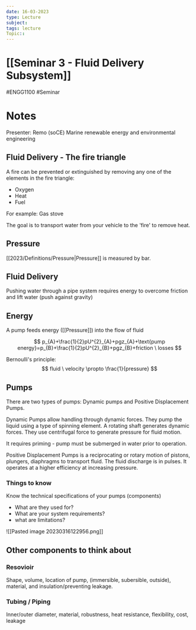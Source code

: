 ```yaml
---
date: 16-03-2023
type: Lecture
subject: 
tags: lecture
Topic:: 
---
```

# [[Seminar 3 - Fluid Delivery Subsystem]]
#ENGG1100 #Seminar 
# Notes

Presenter: Remo (soCE)
Marine renewable energy and environmental engineering

## Fluid Delivery - The fire triangle

A fire can be prevented or extinguished by removing any one of the elements in the fire triangle:
- Oxygen
- Heat
- Fuel

For example: Gas stove

The goal is to transport water from your vehicle to the 'fire' to remove heat.

## Pressure

[[2023/Definitions/Pressure|Pressure]]  is measured by bar.

## Fluid Delivery

Pushing water through a pipe system requires energy to overcome friction and lift water (push against gravity)

## Energy

A pump feeds energy ([[Pressure]]) into the flow of fluid

$$
p_{A}+\frac{1}{2}pU^{2}_{A}+pgz_{A}+\text{pump energy}=p_{B}+\frac{1}{2}pU^{2}_{B}+pgz_{B}+friction \ losses
$$


Bernoulli's principle: 
$$
fluid \ velocity \propto \frac{1}{pressure}
$$

## Pumps
There are two types of pumps: Dynamic pumps and Positive Displacement Pumps.

Dynamic Pumps allow handling through dynamic forces. They pump the liquid using a type of spinning element. A rotating shaft generates dynamic forces. They use centrifugal force to generate pressure for fluid motion. 

It requires priming - pump must be submerged in water prior to operation.


Positive Displacement Pumps is a reciprocating or rotary motion of pistons, plungers, diaphragms to transport fluid. The fluid discharge is in pulses. It operates at a higher efficiency at increasing pressure.



### Things to know

Know the technical specifications of your pumps (components)

- What are they used for?
- What are your system requirements?
- what are limitations?


![[Pasted image 20230316122956.png]]


## Other components to think about

### Resovioir

Shape, volume, location of pump, (immersible, subersible, outside), material, and insulation/preventing leakage.

### Tubing / Piping

Inner/outer diameter, material, robustness, heat resistance, flexibility, cost, leakage

